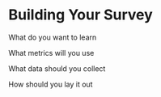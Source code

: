 # Building Your Survey

What do you want to learn

What metrics will you use

What data should you collect

How should you lay it out



